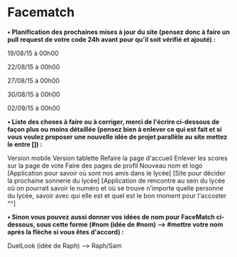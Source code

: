 # Facematch
<b>• Planification des prochaines mises à jour du site (pensez donc à faire un pull request de votre code 24h avant pour qu'il soit vérifié et ajouté) :</b>

19/08/15 à 00h00

22/08/15 à 00h00

27/08/15 à 00h00

30/08/15 à 00h00

02/09/15 à 00h00


<b>• Liste des choses à faire ou à corriger, merci de l'écrire ci-dessous de façon plus ou moins détaillée (pensez bien à enlever ce qui est fait et si vous voulez proposer une nouvelle idée de projet parallèle au site mettez le entre []) :</b>

Version mobile
Version tablette
Refaire la page d'accueil
Enlever les scores sur la page de vote
Faire des pages de profil
Nouveau nom et logo
[Application pour savoir où sont nos amis dans le lycée]
[Site pour décider la prochaine sonnerie du lycée]
[Application de rencontre au sein du lycée où on pourrait savoir le numéro et où se trouve n'importe quelle personne du lycée, savoir avec qui elle est et quel est le bon moment pour l'accoster ^^]


<b>• Sinon vous pouvez aussi donner vos idées de nom pour FaceMatch ci-dessous, sous cette forme (#nom (idée de #nom) --> #mettre votre nom après la flèche si vous êtes d'accord) :</b>

DuelLook (idée de Raph) --> Raph/Sam
